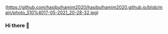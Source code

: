 (https://github.com/hasibulhamim2020/hasibulhamim2020.github.io/blob/main/photo_510%4017-05-2021_20-28-32.jpg)

### Hi there 👋

<!--
**hasibulhamim2020/hasibulhamim2020** is a ✨ _special_ ✨ repository because its `README.md` (this file) appears on your GitHub profile.

Here are some ideas to get you started:

- 🔭 I’m currently working on ...
- 🌱 I’m currently learning ...
- 👯 I’m looking to collaborate on ...
- 🤔 I’m looking for help with ...
- 💬 Ask me about ...
- 📫 How to reach me: ...
- 😄 Pronouns: ...
- ⚡ Fun fact: ...
-->
